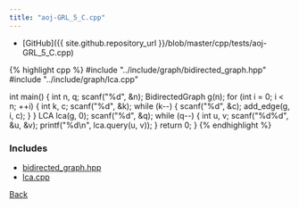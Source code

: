 ```yaml
---
title: "aoj-GRL_5_C.cpp"
---
```


- [GitHub]({{ site.github.repository_url }}/blob/master/cpp/tests/aoj-GRL_5_C.cpp)

{% highlight cpp %}
#include "../include/graph/bidirected_graph.hpp"
#include "../include/graph/lca.cpp"

int main() {
  int n, q;
  scanf("%d", &n);
  BidirectedGraph g(n);
  for (int i = 0; i < n; ++i) {
    int k, c;
    scanf("%d", &k);
    while (k--) {
      scanf("%d", &c);
      add_edge(g, i, c);
    }
  }
  LCA lca(g, 0);
  scanf("%d", &q);
  while (q--) {
    int u, v;
    scanf("%d%d", &u, &v);
    printf("%d\n", lca.query(u, v));
  }
  return 0;
}
{% endhighlight %}

### Includes

- [bidirected_graph.hpp](../include/graph/bidirected_graph)
- [lca.cpp](../include/graph/lca)

[Back](..)
